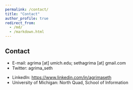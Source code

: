 ```yaml
---
permalink: /contact/
title: "Contact"
author_profile: true
redirect_from: 
  - /md/
  - /markdown.html
---
```


## Contact

<!-- Contact information is below, including email and various web services.  This is to make it easy for people to find me when they search for things like “stuart geiger email” and get wrong pages on my site.  Here are some other places on the Internet where I reside. -->

* E-mail: agrima [at] umich.edu; sethagrima [at] gmail.com
* Twitter: agrima_seth
<!-- Academia.edu: RStuartGeiger
Flickr: staeiou
Google Scholar: author:geiger-r-stuart
LinkedIn: rstuartgeiger
Wikipedia: staeiou -->
* LinkedIn: https://www.linkedin.com/in/agrimaseth
* University of Michigan: North Quad, School of Information

